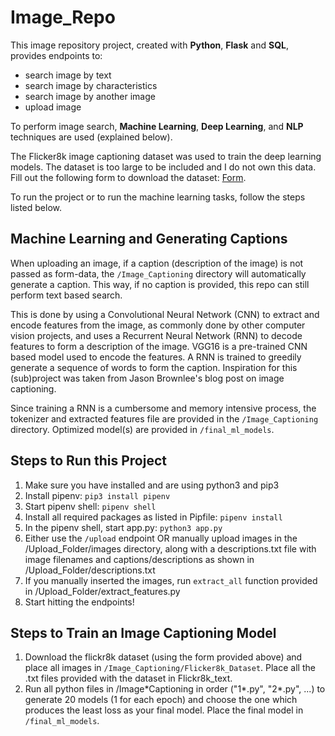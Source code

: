 # Image_Repo

This image repository project, created with **Python**, **Flask** and **SQL**, provides endpoints to:

- search image by text
- search image by characteristics
- search image by another image
- upload image

To perform image search, **Machine Learning**, **Deep Learning**, and **NLP** techniques are used (explained below).

The Flicker8k image captioning dataset was used to train the deep learning models. The dataset is too large to be included and I do not own this data. Fill out the following form to download the dataset: [Form](https://forms.illinois.edu/sec/1713398).

To run the project or to run the machine learning tasks, follow the steps listed below.

## Machine Learning and Generating Captions

When uploading an image, if a caption (description of the image) is not passed as form-data, the `/Image_Captioning` directory will automatically generate a caption. This way, if no caption is provided, this repo can still perform text based search.

This is done by using a Convolutional Neural Network (CNN) to extract and encode features from the image, as commonly done by other computer vision projects, and uses a Recurrent Neural Network (RNN) to decode features to form a description of the image. VGG16 is a pre-trained CNN based model used to encode the features. A RNN is trained to greedily generate a sequence of words to form the caption. Inspiration for this (sub)project was taken from Jason Brownlee's blog post on image captioning.

Since training a RNN is a cumbersome and memory intensive process, the tokenizer and extracted features file are provided in the `/Image_Captioning` directory. Optimized model(s) are provided in `/final_ml_models`.

## Steps to Run this Project

1. Make sure you have installed and are using python3 and pip3
2. Install pipenv: `pip3 install pipenv`
3. Start pipenv shell: `pipenv shell`
4. Install all required packages as listed in Pipfile: `pipenv install`
5. In the pipenv shell, start app.py: `python3 app.py`
6. Either use the `/upload` endpoint OR manually upload images in the /Upload_Folder/images directory, along with a descriptions.txt file with image filenames and captions/descriptions as shown in /Upload_Folder/descriptions.txt
7. If you manually inserted the images, run `extract_all` function provided in /Upload_Folder/extract_features.py
8. Start hitting the endpoints!

## Steps to Train an Image Captioning Model

1. Download the flickr8k dataset (using the form provided above) and place all images in `/Image_Captioning/Flicker8k_Dataset`. Place all the .txt files provided with the dataset in Flickr8k_text.
2. Run all python files in /Image\*Captioning in order ("1*.py", "2*.py", ...) to generate 20 models (1 for each epoch) and choose the one which produces the least loss as your final model. Place the final model in `/final_ml_models`.
